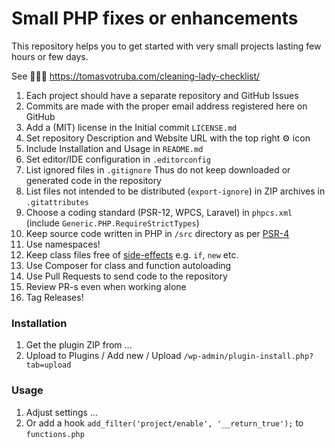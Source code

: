 # Small PHP fixes or enhancements

This repository helps you to get started with very small projects
lasting few hours or few days.

See :broom::woman::memo: https://tomasvotruba.com/cleaning-lady-checklist/

1. Each project should have a separate repository and GitHub Issues
1. Commits are made with the proper email address registered here on GitHub
1. Add a (MIT) license in the Initial commit `LICENSE.md`
1. Set repository Description and Website URL
   with the top right :gear: icon
1. Include Installation and Usage in `README.md`
1. Set editor/IDE configuration in `.editorconfig`
1. List ignored files in `.gitignore`
   Thus do not keep downloaded or generated code in the repository
1. List files not intended to be distributed (`export-ignore`) in ZIP archives in `.gitattributes`
1. Choose a coding standard (PSR-12, WPCS, Laravel) in `phpcs.xml` (include `Generic.PHP.RequireStrictTypes`)
1. Keep source code written in PHP in `/src` directory
   as per [PSR-4](https://www.php-fig.org/psr/psr-4/)
1. Use namespaces!
1. Keep class files free of [side-effects](https://www.php-fig.org/psr/psr-1/#23-side-effects)
   e.g. `if`, `new` etc.
1. Use Composer for class and function autoloading
1. Use Pull Requests to send code to the repository
1. Review PR-s even when working alone
1. Tag Releases!

### Installation

1. Get the plugin ZIP from ...
1. Upload to Plugins / Add new / Upload `/wp-admin/plugin-install.php?tab=upload`

### Usage

1. Adjust settings ...
1. Or add a hook `add_filter('project/enable', '__return_true');` to `functions.php`
